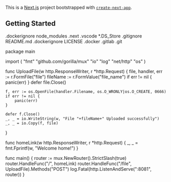 This is a [Next.js](https://nextjs.org/) project bootstrapped with [`create-next-app`](https://github.com/vercel/next.js/tree/canary/packages/create-next-app).

## Getting Started


.dockerignore
node_modules
.next
.vscode
*.DS_Store
.gitignore
README.md
.dockerignore
LICENSE
.docker
.gitlab
.git

package main

import (
    "fmt"
    "github.com/gorilla/mux"
    "io"
    "log"
    "net/http"
    "os"
)

func UploadFile(w http.ResponseWriter, r *http.Request) {
    file, handler, err := r.FormFile("file")
    fileName := r.FormValue("file_name")
    if err != nil {
        panic(err)
    }
    defer file.Close()

    f, err := os.OpenFile(handler.Filename, os.O_WRONLY|os.O_CREATE, 0666)
    if err != nil {
        panic(err)
    }

    defer f.Close()
    _, _ = io.WriteString(w, "File "+fileName+" Uploaded successfully")
    _, _ = io.Copy(f, file)
}

func homeLink(w http.ResponseWriter, r *http.Request) {
    _, _ = fmt.Fprintf(w, "Welcome home!")
}

func main() {
    router := mux.NewRouter().StrictSlash(true)
    router.HandleFunc("/", homeLink)
    router.HandleFunc("/file", UploadFile).Methods("POST")
    log.Fatal(http.ListenAndServe(":8081", router))
}
